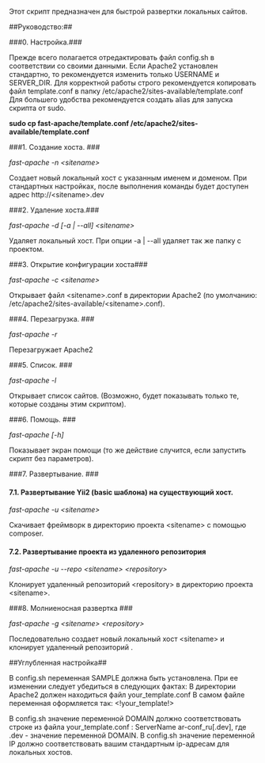 Этот скрипт предназначен для быстрой развертки локальных сайтов.

##Руководство:##

###0. Настройка.###

Прежде всего полагается отредактировать файл config.sh в соответствии со своими данными. Если Apache2 установлен стандартно, то рекомендуется изменить только USERNAME и SERVER_DIR.
Для корректной работы строго рекомендуется копировать файл template.conf в папку /etc/apache2/sites-available/template.conf
Для большего удобства рекомендуется создать alias для запуска скрипта от sudo. 

**sudo cp fast-apache/template.conf /etc/apache2/sites-available/template.conf**

###1. Создание хоста. ###

*fast-apache -n \<sitename\>*

Создает новый локальный хост с указанным именем и доменом. При стандартных настройках, после выполнения команды будет доступен адрес http://\<sitename\>.dev

###2. Удаление хоста.###

*fast-apache -d \[-a | --all\] \<sitename\>*

Удаляет локальный хост. При опции -a | --all удаляет так же папку с проектом.

###3. Открытие конфигурации хоста###

*fast-apache -c \<sitename\>*

Открывает файл \<sitename\>.conf в директории Apache2 (по умолчанию: /etc/apache2/sites-available/\<sitename\>.conf).

###4. Перезагрузка. ###

*fast-apache -r*

Перезагружает Apache2

###5. Список. ###

*fast-apache -l*

Открывает список сайтов. (Возможно, будет показывать только те, которые созданы этим скриптом).

###6. Помощь. ###

*fast-apache \[-h\]*

Показывает экран помощи (то же действие случится, если запустить скрипт без параметров).

###7. Развертывание. ###
####  7.1. Развертывание Yii2 (basic шаблона) на существующий хост. ####

*fast-apache -u \<sitename\>*

Скачивает фреймворк в директорию проекта \<sitename\> с помощью composer. 

####  7.2. Развертывание проекта из удаленного репозитория ####

*fast-apache -u --repo \<sitename\> \<repository\>*

Клонирует удаленный репозиторий \<repository\> в директорию проекта \<sitename\>.

###8. Молниеносная развертка ###

*fast-apache -g \<sitename\> \<repository\>*

Последовательно создает новый локальный хост \<sitename\> и клонирует удаленный репозиторий <repository>.

##Углубленная настройка##

В config.sh переменная SAMPLE должна быть установлена. При ее изменении следует убедиться в следующих фактах:
	В директории Apache2 должен находиться файл your_template.conf
	В самом файле переменная оформляется так: \<\!your_template\!\>

В config.sh значение переменной DOMAIN должно соответствовать строке из файла your_template.conf : ServerName ar-conf_ru\[.dev\], где .dev - значение переменной DOMAIN.
В config.sh значение переменной IP должно соответствовать вашим стандартным ip-адресам для локальных хостов.



